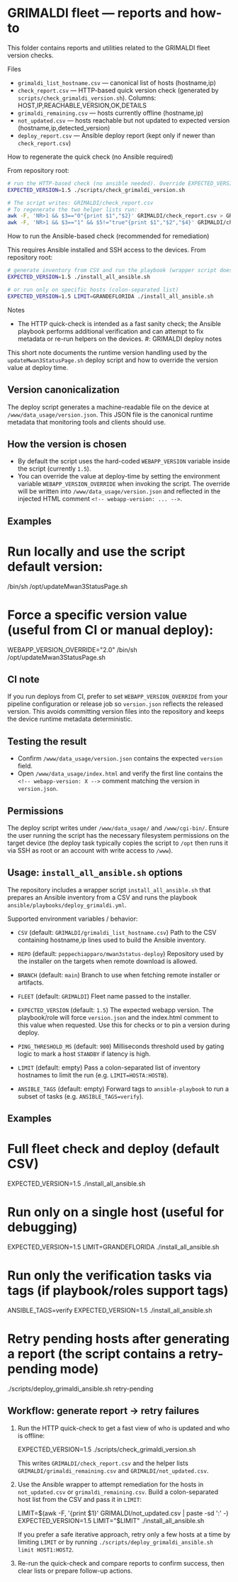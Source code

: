 # GRIMALDI fleet — reports and how-to

This folder contains reports and utilities related to the GRIMALDI fleet version checks.

Files
- `grimaldi_list_hostname.csv` — canonical list of hosts (hostname,ip)
- `check_report.csv` — HTTP-based quick version check (generated by `scripts/check_grimaldi_version.sh`). Columns: HOST,IP,REACHABLE,VERSION,OK,DETAILS
- `grimaldi_remaining.csv` — hosts currently offline (hostname,ip)
- `not_updated.csv` — hosts reachable but not updated to expected version (hostname,ip,detected_version)
- `deploy_report.csv` — Ansible deploy report (kept only if newer than `check_report.csv`)

How to regenerate the quick check (no Ansible required)

From repository root:

```bash
# run the HTTP-based check (no ansible needed). Override EXPECTED_VERSION if needed.
EXPECTED_VERSION=1.5 ./scripts/check_grimaldi_version.sh

# The script writes: GRIMALDI/check_report.csv
# To regenerate the two helper lists run:
awk -F, 'NR>1 && $3=="0"{print $1","$2}' GRIMALDI/check_report.csv > GRIMALDI/grimaldi_remaining.csv
awk -F, 'NR>1 && $3=="1" && $5!="true"{print $1","$2","$4}' GRIMALDI/check_report.csv > GRIMALDI/not_updated.csv
```

How to run the Ansible-based check (recommended for remediation)

This requires Ansible installed and SSH access to the devices. From repository root:

```bash
# generate inventory from CSV and run the playbook (wrapper script does that)
EXPECTED_VERSION=1.5 ./install_all_ansible.sh

# or run only on specific hosts (colon-separated list)
EXPECTED_VERSION=1.5 LIMIT=GRANDEFLORIDA ./install_all_ansible.sh
```

Notes
- The HTTP quick-check is intended as a fast sanity check; the Ansible playbook performs additional verification and can attempt to fix metadata or re-run helpers on the devices.
#: GRIMALDI deploy notes

This short note documents the runtime version handling used by the `updateMwan3StatusPage.sh`
deploy script and how to override the version value at deploy time.

Version canonicalization
-------------------------
The deploy script generates a machine-readable file on the device at `/www/data_usage/version.json`.
This JSON file is the canonical runtime metadata that monitoring tools and clients should use.

How the version is chosen
-------------------------
 - By default the script uses the hard-coded `WEBAPP_VERSION` variable inside the script (currently `1.5`).
- You can override the value at deploy-time by setting the environment variable
  `WEBAPP_VERSION_OVERRIDE` when invoking the script. The override will be written into
  `/www/data_usage/version.json` and reflected in the injected HTML comment `<!-- webapp-version: ... -->`.

Examples
--------
# Run locally and use the script default version:
/bin/sh /opt/updateMwan3StatusPage.sh

# Force a specific version value (useful from CI or manual deploy):
WEBAPP_VERSION_OVERRIDE="2.0" /bin/sh /opt/updateMwan3StatusPage.sh

CI note
-------
If you run deploys from CI, prefer to set `WEBAPP_VERSION_OVERRIDE` from your pipeline configuration
or release job so `version.json` reflects the released version. This avoids committing version
files into the repository and keeps the device runtime metadata deterministic.

Testing the result
------------------
 - Confirm `/www/data_usage/version.json` contains the expected `version` field.
 - Open `/www/data_usage/index.html` and verify the first line contains the `<!-- webapp-version: X -->`
  comment matching the version in `version.json`.

Permissions
-----------
The deploy script writes under `/www/data_usage/` and `/www/cgi-bin/`. Ensure the user running the script
has the necessary filesystem permissions on the target device (the deploy task typically copies the
script to `/opt` then runs it via SSH as root or an account with write access to `/www`).

Usage: `install_all_ansible.sh` options
--------------------------------------
The repository includes a wrapper script `install_all_ansible.sh` that prepares an Ansible inventory from
a CSV and runs the playbook `ansible/playbooks/deploy_grimaldi.yml`.

Supported environment variables / behavior:

- `CSV` (default: `GRIMALDI/grimaldi_list_hostname.csv`)
  Path to the CSV containing hostname,ip lines used to build the Ansible inventory.

- `REPO` (default: `peppechiapparo/mwan3status-deploy`)
  Repository used by the installer on the targets when remote download is allowed.

- `BRANCH` (default: `main`)
  Branch to use when fetching remote installer or artifacts.

- `FLEET` (default: `GRIMALDI`)
  Fleet name passed to the installer.

- `EXPECTED_VERSION` (default: `1.5`)
  The expected webapp version. The playbook/role will force `version.json` and the index.html comment
  to this value when requested. Use this for checks or to pin a version during deploy.

- `PING_THRESHOLD_MS` (default: `900`)
  Milliseconds threshold used by gating logic to mark a host `STANDBY` if latency is high.

- `LIMIT` (default: empty)
  Pass a colon-separated list of inventory hostnames to limit the run (e.g. `LIMIT=HOSTA:HOSTB`).

- `ANSIBLE_TAGS` (default: empty)
  Forward tags to `ansible-playbook` to run a subset of tasks (e.g. `ANSIBLE_TAGS=verify`).

Examples
--------

# Full fleet check and deploy (default CSV)
EXPECTED_VERSION=1.5 ./install_all_ansible.sh

# Run only on a single host (useful for debugging)
EXPECTED_VERSION=1.5 LIMIT=GRANDEFLORIDA ./install_all_ansible.sh

# Run only the verification tasks via tags (if playbook/roles support tags)
ANSIBLE_TAGS=verify EXPECTED_VERSION=1.5 ./install_all_ansible.sh

# Retry pending hosts after generating a report (the script contains a retry-pending mode)
./scripts/deploy_grimaldi_ansible.sh retry-pending

Workflow: generate report -> retry failures
----------------------------------------
1. Run the HTTP quick-check to get a fast view of who is updated and who is offline:

   EXPECTED_VERSION=1.5 ./scripts/check_grimaldi_version.sh

   This writes `GRIMALDI/check_report.csv` and the helper lists `GRIMALDI/grimaldi_remaining.csv` and
   `GRIMALDI/not_updated.csv`.

2. Use the Ansible wrapper to attempt remediation for the hosts in `not_updated.csv` or `grimaldi_remaining.csv`.
   Build a colon-separated host list from the CSV and pass it in `LIMIT`:

   LIMIT=$(awk -F, '{print $1}' GRIMALDI/not_updated.csv | paste -sd ':' -)
   EXPECTED_VERSION=1.5 LIMIT="$LIMIT" ./install_all_ansible.sh

   If you prefer a safe iterative approach, retry only a few hosts at a time by limiting `LIMIT` or by
   running `./scripts/deploy_grimaldi_ansible.sh limit HOST1:HOST2`.

3. Re-run the quick-check and compare reports to confirm success, then clear lists or prepare follow-up actions.

